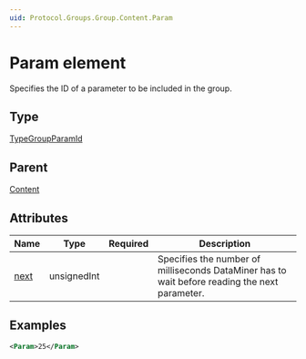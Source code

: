 ```yaml
---
uid: Protocol.Groups.Group.Content.Param
---
```


# Param element

Specifies the ID of a parameter to be included in the group.

## Type

[TypeGroupParamId](xref:Protocol-TypeGroupParamId)

## Parent

[Content](xref:Protocol.Groups.Group.Content)

## Attributes

|Name|Type|Required|Description|
|--- |--- |--- |--- |
|[next](xref:Protocol.Groups.Group.Content.Param-next)|unsignedInt||Specifies the number of milliseconds DataMiner has to wait before reading the next parameter.|

## Examples

```xml
<Param>25</Param>
```
